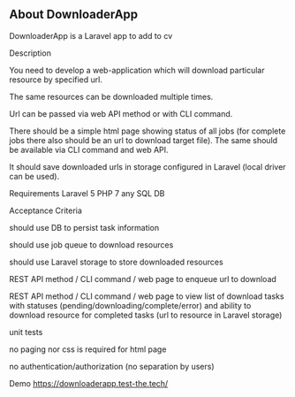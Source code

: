 ## About DownloaderApp

DownloaderApp is a Laravel app to add to cv

Description

You need to develop a web-application which will download particular resource by specified url.

The same resources can be downloaded multiple times.

Url can be passed via web API method or with CLI command.

There should be a simple html page showing status of all jobs (for complete jobs there also should be an url to download target file). The same should be available via CLI command and web API.

It should save downloaded urls in storage configured in Laravel (local driver can be used).


Requirements
Laravel 5
PHP 7
any SQL DB


Acceptance Criteria

should use DB to persist task information

should use job queue to download resources

should use Laravel storage to store downloaded resources

REST API method / CLI command / web page to enqueue url to download

REST API method / CLI command / web page to view list of download tasks with statuses (pending/downloading/complete/error) and ability to download resource for completed tasks (url to resource in Laravel storage)

unit tests

no paging nor css is required for html page

no authentication/authorization (no separation by users)


Demo
https://downloaderapp.test-the.tech/
